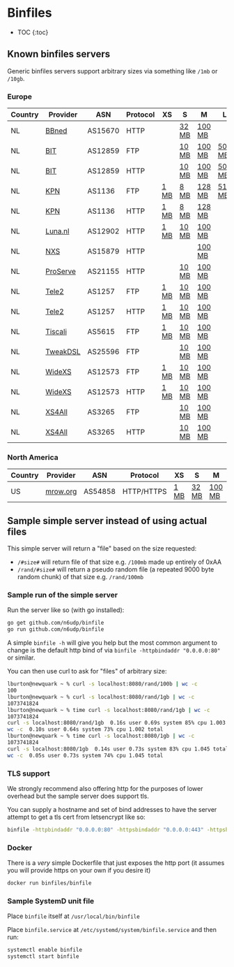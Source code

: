 # Binfiles

* TOC
{:toc}

## Known binfiles servers

Generic binfiles servers support arbitrary sizes via something like `/1mb` or `/10gb`.

### Europe

Country | Provider | ASN | Protocol | XS | S | M | L | XL | Generic
------- | -------- | --- | -------- | -- | - | - | - | -- | ---
NL      | [BBned](http://www.bbned.nl/speedtest/) | AS15670 | HTTP     |    | [32 MB](http://www.bbned.nl/scripts/speedtest/download/file32mb.bin) | [100 MB](http://www.bbned.nl/scripts/speedtest/download/file100mb.bin) |   | [1000 MB](http://www.bbned.nl/scripts/speedtest/download/file1000mb.bin) |    
NL      | [BIT](http://www.bit.nl/) | AS12859 | FTP      |    | [10 MB](ftp://ftp.bit.nl/pub/speedtest/10mb.bin) | [100 MB](ftp://ftp.bit.nl/pub/speedtest/100mb.bin) | [500 MB](ftp://ftp.bit.nl/pub/speedtest/500mb.bin) |    |    
NL      | [BIT](http://www.bit.nl/) | AS12859 | HTTP     |    | [10 MB](http://ftp.bit.nl/pub/speedtest/10mb.bin) | [100 MB](http://ftp.bit.nl/pub/speedtest/100mb.bin) | [500 MB](http://ftp.bit.nl/pub/speedtest/500mb.bin) |    |    
NL      | [KPN](http://speedtest.kpn.net/) | AS1136 | FTP      | [1 MB](ftp://speedtest.kpn.net/001MB-file.bin) | [8 MB](ftp://speedtest.kpn.net/008MB-file.bin) | [128 MB](ftp://speedtest.kpn.net/128MB-file.bin) | [512 MB](ftp://speedtest.kpn.net/512MB-file.bin) |    |    
NL      | [KPN](http://speedtest.kpn.net/) | AS1136 | HTTP     | [1 MB](http://speedtest.kpn.net/ftp/001MB-file.bin) | [8 MB](http://speedtest.kpn.net/ftp/008MB-file.bin) | [128 MB](http://speedtest.kpn.net/ftp/128MB-file.bin) |   |    |    
NL      | [Luna.nl](http://luna.nl/) | AS12902 | HTTP     | [1 MB](http://speedtest.luna.nl/bin/1mb.bin) | [10 MB](http://speedtest.luna.nl/bin/10mb.bin) | [100 MB](http://speedtest.luna.nl/bin/100mb.bin) |   | [1000 MB](http://speedtest.luna.nl/bin/1000mb.bin) |    
NL      | [NXS](http://www.nxs.nl/) | AS15879 | HTTP     |    |   | [100 MB](http://www.nxs.nl/files/100mb.bin) |   | [1000 MB](http://www.nxs.nl/files/1000mb.bin) |    
NL      | [ProServe](http://www.proserve.nl/) | AS21155 | HTTP     |    | [10 MB](http://www.proserve.nl/10mb.bin) | [100 MB](http://www.proserve.nl/100mb.bin) |   | [1000 MB](http://www.proserve.nl/1000mb.bin) |    
NL      | [Tele2](http://speedtest.tele2.net/) | AS1257 | FTP      | [1 MB](ftp://speedtest.tele2.net/1MB.zip) | [10 MB](ftp://speedtest.tele2.net/10MB.zip) | [100 MB](ftp://speedtest.tele2.net/100MB.zip) |   | [1024 MB](ftp://speedtest.tele2.net/1GB.zip) |    
NL      | [Tele2](http://speedtest.tele2.net/) | AS1257 | HTTP     | [1 MB](http://speedtest.tele2.net/1MB.zip) | [10 MB](http://speedtest.tele2.net/10MB.zip) | [100 MB](http://speedtest.tele2.net/100MB.zip) |   | [1024 MB](http://speedtest.tele2.net/1GB.zip) |    
NL      | [Tiscali](http://www.tiscali.nl/) | AS5615 | FTP      | [1 MB](ftp://ftp.tiscali.nl/pub/test/1megabyte.bin) | [10 MB](ftp://ftp.tiscali.nl/pub/test/10megabyte.bin) | [100 MB](ftp://ftp.tiscali.nl/pub/test/100megabyte.bin) |   | [1000 MB](ftp://ftp.tiscali.nl/pub/test/1000mb.bin) |    
NL      | [TweakDSL](http://www.tweakdsl.nl/) | AS25596 | FTP      |    | [10 MB](ftp://ftp.tweakdsl.nl/test/10mb.bin) | [100 MB](ftp://ftp.tweakdsl.nl/test/100mb.bin) |   |    |    
NL      | [WideXS](http://www.widexs.nl/) | AS12573 | FTP      | [1 MB](ftp://mirror.widexs.nl/pub/speed/1mb.bin) | [10 MB](ftp://mirror.widexs.nl/pub/speed/10mb.bin) | [100 MB](ftp://mirror.widexs.nl/pub/speed/100mb.bin) |   | [1000 MB](ftp://mirror.widexs.nl/pub/speed/1000mb.bin) |    
NL      | [WideXS](http://www.widexs.nl/) | AS12573 | HTTP     | [1 MB](http://mirror.widexs.nl/ftp/pub/speed/1mb.bin) | [10 MB](http://mirror.widexs.nl/ftp/pub/speed/10mb.bin) | [100 MB](http://mirror.widexs.nl/ftp/pub/speed/100mb.bin) |   | [1000 MB](http://mirror.widexs.nl/ftp/pub/speed/1000mb.bin) |    
NL      | [XS4All](http://www.xs4all.nl/) | AS3265 | FTP      |    | [10 MB](ftp://ftp.xs4all.nl/pub/test/10mb.bin) | [100 MB](ftp://ftp.xs4all.nl/pub/test/100mb.bin) |   |    |    
NL      | [XS4All](http://www.xs4all.nl/) | AS3265 | HTTP     |    | [10 MB](http://download.xs4all.nl/test/10mb.bin) | [100 MB](http://download.xs4all.nl/test/100mb.bin) |   | [2000 MB](http://download.xs4all.nl/test/2gb.bin) |    

### North America

Country | Provider | ASN | Protocol | XS | S | M | L | XL | Generic
------- | -------- | --- | -------- | -- | - | - | - | -- | ---
US      | [mrow.org](https://mrow.org) | AS54858 | HTTP/HTTPS     | [1 MB](http://binfile.mrow.org/1mb) | [32 MB](http://binfile.mrow.org/32mb) | [100 MB](http://binfile.mrow.org/100mb) | [500 MB](http://binfile.mrow.org/500mb) | [1 GB](http://binfile.mrow.org/1gb) | :heavy_check_mark:  

## Sample simple server instead of using actual files

This simple server will return a "file" based on the size requested:

* `/#size#` will return file of that size e.g. `/100mb` made up entirely of 0xAA
* `/rand/#size#` will return a pseudo random file (a repeated 9000 byte random chunk) of that size e.g. `/rand/100mb`

### Sample run of the simple server

Run the server like so (with go installed):

```zsh
go get github.com/n6udp/binfile
go run github.com/n6udp/binfile
```

A simple `binfile -h` will give you help but the most common argument to change is the default http bind of via `binfile -httpbindaddr "0.0.0.0:80"` or similar.

You can then use curl to ask for "files" of arbitrary size:

```zsh
lburton@newquark ~ % curl -s localhost:8080/rand/100b | wc -c
100
lburton@newquark ~ % curl -s localhost:8080/rand/1gb | wc -c
1073741824
lburton@newquark ~ % time curl -s localhost:8080/rand/1gb | wc -c
1073741824
curl -s localhost:8080/rand/1gb  0.16s user 0.69s system 85% cpu 1.003 total
wc -c  0.10s user 0.64s system 73% cpu 1.002 total
lburton@newquark ~ % time curl -s localhost:8080/1gb | wc -c
1073741824
curl -s localhost:8080/1gb  0.14s user 0.73s system 83% cpu 1.045 total
wc -c  0.05s user 0.73s system 74% cpu 1.045 total
```

### TLS support

We strongly recommend also offering http for the purposes of lower overhead but the sample server does support tls.

You can supply a hostname and set of bind addresses to have the server attempt to get a tls cert from letsencrypt like so:

```zsh
binfile -httpbindaddr "0.0.0.0:80" -httpsbindaddr "0.0.0.0:443" -httpshostname "my.example.com"
```

### Docker

There is a *very* simple Dockerfile that just exposes the http port (it assumes you will provide https on your own if you desire it)

```zsh
docker run binfiles/binfile
```

### Sample SystemD unit file

Place `binfile` itself at `/usr/local/bin/binfile`

Place `binfile.service` at `/etc/systemd/system/binfile.service` and then run:

```zsh
systemctl enable binfile
systemctl start binfile
```
